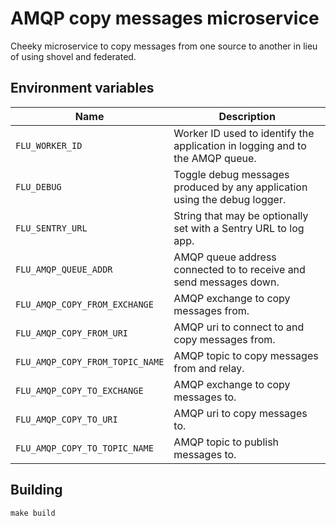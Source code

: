 
# AMQP copy messages microservice

Cheeky microservice to copy messages from one source to another in lieu
of using shovel and federated.

## Environment variables

|               Name              |                               Description
|---------------------------------|------------------------------------------------------------------------------|
| `FLU_WORKER_ID`                 | Worker ID used to identify the application in logging and to the AMQP queue. |
| `FLU_DEBUG`                     | Toggle debug messages produced by any application using the debug logger.    |
| `FLU_SENTRY_URL`                | String that may be optionally set with a Sentry URL to log app.              |
| `FLU_AMQP_QUEUE_ADDR`           | AMQP queue address connected to to receive and send messages down.           |
| `FLU_AMQP_COPY_FROM_EXCHANGE`   | AMQP exchange to copy messages from.                                         |
| `FLU_AMQP_COPY_FROM_URI`        | AMQP uri to connect to and copy messages from.                               |
| `FLU_AMQP_COPY_FROM_TOPIC_NAME` | AMQP topic to copy messages from and relay.                                  |
| `FLU_AMQP_COPY_TO_EXCHANGE`     | AMQP exchange to copy messages to.                                           |
| `FLU_AMQP_COPY_TO_URI`          | AMQP uri to copy messages to.                                                |
| `FLU_AMQP_COPY_TO_TOPIC_NAME`   | AMQP topic to publish messages to.                                           |

## Building

	make build
